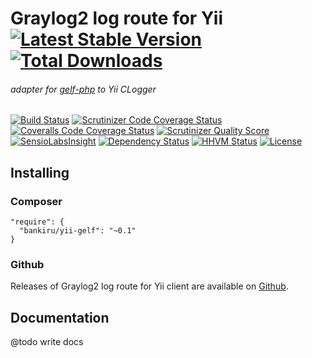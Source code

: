 # Graylog2 log route for Yii [![Latest Stable Version](https://img.shields.io/packagist/v/bankiru/yii-gelf.svg?style=flat-square)](https://packagist.org/packages/bankiru/yii-gelf) [![Total Downloads](https://img.shields.io/packagist/dt/bankiru/yii-gelf.svg?style=flat-square)](https://packagist.org/packages/bankiru/yii-gelf)

###### adapter for [gelf-php](https://github.com/bzikarsky/gelf-php) to Yii CLogger

[![Build Status](https://img.shields.io/travis/bankiru/yii-gelf.svg?style=flat-square)](https://travis-ci.org/bankiru/yii-gelf)
[![Scrutinizer Code Coverage Status](https://img.shields.io/scrutinizer/coverage/g/bankiru/yii-gelf.svg?style=flat-square)](https://scrutinizer-ci.com/g/bankiru/yii-gelf/)
[![Coveralls Code Coverage Status](https://img.shields.io/coveralls/bankiru/yii-gelf.svg?style=flat-square)](https://coveralls.io/r/bankiru/yii-gelf)
[![Scrutinizer Quality Score](https://img.shields.io/scrutinizer/g/bankiru/yii-gelf.svg?style=flat-square)](https://scrutinizer-ci.com/g/bankiru/yii-gelf/)
[![SensioLabsInsight](https://img.shields.io/sensiolabs/i/ef21e48a-3142-4981-97e6-1205a0722be3.svg?style=flat-square)](https://insight.sensiolabs.com/projects/ef21e48a-3142-4981-97e6-1205a0722be3)
[![Dependency Status](https://www.versioneye.com/user/projects/5554e8ef774ff25e270000f8/badge.svg?style=flat-square)](https://www.versioneye.com/user/projects/5554e8ef774ff25e270000f8)
[![HHVM Status](https://img.shields.io/hhvm/bankiru/yii-gelf.svg?style=flat-square)](http://hhvm.h4cc.de/package/bankiru/yii-gelf)
[![License](https://img.shields.io/packagist/l/bankiru/yii-gelf.svg?style=flat-square)](https://packagist.org/packages/bankiru/yii-gelf)

## Installing

### Composer

```
"require": {
  "bankiru/yii-gelf": "~0.1"
}
```

### Github

Releases of Graylog2 log route for Yii client are available on [Github](https://github.com/bankiru/yii-gelf).


## Documentation

@todo write docs
